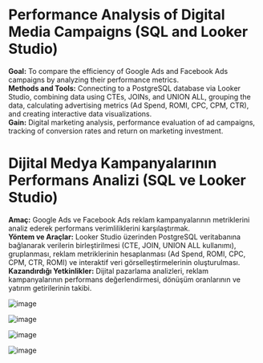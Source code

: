 # **Performance Analysis of Digital Media Campaigns (SQL and Looker Studio)**  
**Goal:** To compare the efficiency of Google Ads and Facebook Ads campaigns by analyzing their performance metrics.  
**Methods and Tools:** Connecting to a PostgreSQL database via Looker Studio, combining data using CTEs, JOINs, and UNION ALL, grouping the data, calculating advertising metrics (Ad Spend, ROMI, CPC, CPM, CTR), and creating interactive data visualizations.  
**Gain:** Digital marketing analysis, performance evaluation of ad campaigns, tracking of conversion rates and return on marketing investment.  

# **Dijital Medya Kampanyalarının Performans Analizi (SQL ve Looker Studio)**  
**Amaç:** Google Ads ve Facebook Ads reklam kampanyalarının metriklerini analiz ederek performans verimliliklerini karşılaştırmak.  
**Yöntem ve Araçlar:** Looker Studio üzerinden PostgreSQL veritabanına bağlanarak verilerin birleştirilmesi (CTE, JOIN, UNION ALL kullanımı), gruplanması, reklam metriklerinin hesaplanması (Ad Spend, ROMI, CPC, CPM, CTR, ROMI) ve interaktif veri görselleştirmelerinin oluşturulması.  
**Kazandırdığı Yetkinlikler:** Dijital pazarlama analizleri, reklam kampanyalarının performans değerlendirmesi, dönüşüm oranlarının ve yatırım getirilerinin takibi.  




![image](https://github.com/user-attachments/assets/3eca893b-bf7a-4ea5-b2db-270ebec16a01)


![image](https://github.com/user-attachments/assets/684abdf9-031f-4786-b6ac-87dc7e46ecbb)


![image](https://github.com/user-attachments/assets/c79f455c-2c68-4fe8-be01-7a01197df066)


![image](https://github.com/user-attachments/assets/5f72a4be-c580-43b1-bcc1-29d1798c2260)
